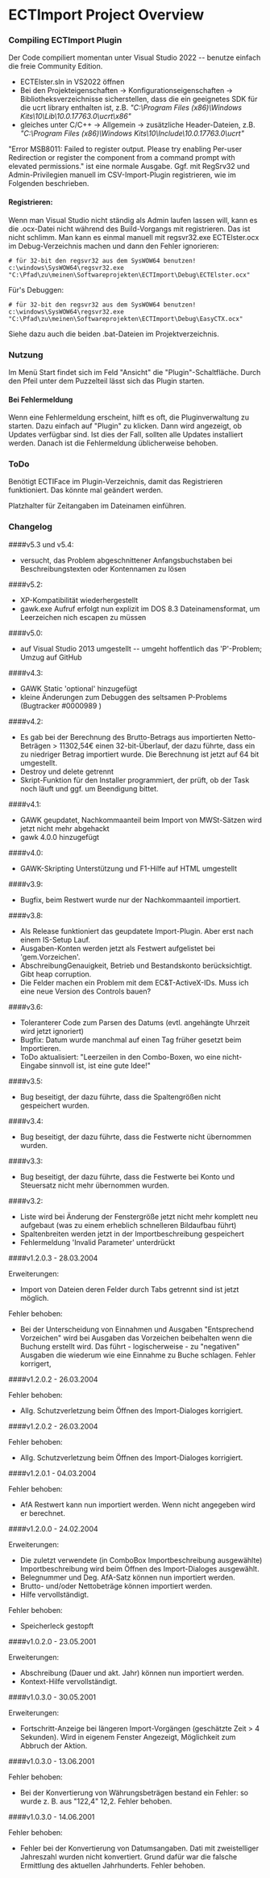 # ECTImport Project Overview

### Compiling ECTImport Plugin ###

Der Code compiliert momentan unter Visual Studio 2022 -- benutze einfach die freie Community Edition.

- ECTElster.sln in VS2022 öffnen
- Bei den Projekteigenschaften -> Konfigurationseigenschaften -> Bibliotheksverzeichnisse sicherstellen, dass die ein geeignetes SDK für die ucrt library enthalten ist, z.B. *"C:\Program Files (x86)\Windows Kits\10\Lib\10.0.17763.0\ucrt\x86"*
- gleiches unter C/C++ -> Allgemein -> zusätzliche Header-Dateien, z.B. *"C:\Program Files (x86)\Windows Kits\10\Include\10.0.17763.0\ucrt"*

"Error MSB8011: Failed to register output. Please try enabling Per-user Redirection or register 
the component from a command prompt with elevated permissions." ist eine normale Ausgabe.
Ggf. mit RegSrv32 und Admin-Privilegien manuell im CSV-Import-Plugin registrieren, wie im Folgenden beschrieben.

#### Registrieren:

Wenn man Visual Studio nicht ständig als Admin laufen lassen will, kann es die .ocx-Datei nicht während des Build-Vorgangs mit registrieren. Das ist nicht schlimm. Man kann es einmal manuell mit regsvr32.exe ECTElster.ocx im Debug-Verzeichnis machen und dann den Fehler ignorieren:
```
# für 32-bit den regsvr32 aus dem SysWOW64 benutzen!
c:\windows\SysWOW64\regsvr32.exe "C:\Pfad\zu\meinen\Softwareprojekten\ECTImport\Debug\ECTElster.ocx"
```

Für's Debuggen:
```
# für 32-bit den regsvr32 aus dem SysWOW64 benutzen!
c:\windows\SysWOW64\regsvr32.exe "C:\Pfad\zu\meinen\Softwareprojekten\ECTImport\Debug\EasyCTX.ocx"
```

Siehe dazu auch die beiden .bat-Dateien im Projektverzeichnis.

### Nutzung ###

Im Menü Start findet sich im Feld "Ansicht" die "Plugin"-Schaltfläche. Durch den Pfeil unter dem Puzzelteil lässt sich das Plugin starten.

#### Bei Fehlermeldung ####

Wenn eine Fehlermeldung erscheint, hilft es oft, die Pluginverwaltung zu starten. Dazu einfach auf "Plugin" zu klicken. Dann wird angezeigt, ob Updates verfügbar sind. Ist dies der Fall, sollten alle Updates installiert werden. Danach ist die Fehlermeldung üblicherweise behoben.

### ToDo ###

Benötigt ECTIFace im Plugin-Verzeichnis, damit das Registrieren funktioniert.
Das könnte mal geändert werden.

Platzhalter für Zeitangaben im Dateinamen einführen.

### Changelog ###

####v5.3 und v5.4: 
- versucht, das Problem abgeschnittener Anfangsbuchstaben bei Beschreibungstexten oder Kontennamen zu lösen

####v5.2: 
- XP-Kompatibilität wiederhergestellt
- gawk.exe Aufruf erfolgt nun explizit im DOS 8.3 Dateinamensformat, um Leerzeichen nich escapen zu müssen

####v5.0: 
 - auf Visual Studio 2013 umgestellt -- umgeht hoffentlich das 'P'-Problem; Umzug auf GitHub 

####v4.3:
 - GAWK Static 'optional' hinzugefügt
 - kleine Änderungen zum Debuggen des seltsamen P-Problems (Bugtracker #0000989 )
 
####v4.2: 
 - Es gab bei der Berechnung des Brutto-Betrags aus importierten Netto-Beträgen > 11302,54€ einen 32-bit-Überlauf, 
   der dazu führte, dass ein zu niedriger Betrag importiert wurde. Die Berechnung ist jetzt auf 64 bit umgestellt. 
 - Destroy und delete getrennt
 - Skript-Funktion für den Installer programmiert, der prüft, ob der Task noch läuft und ggf. um Beendigung bittet.
 
####v4.1:
 - GAWK geupdatet, Nachkommaanteil beim Import von MWSt-Sätzen wird jetzt nicht mehr abgehackt
 - gawk 4.0.0 hinzugefügt

####v4.0: 
 - GAWK-Skripting Unterstützung und F1-Hilfe auf HTML umgestellt

####v3.9: 
 - Bugfix, beim Restwert wurde nur der Nachkommaanteil importiert.

####v3.8:
 - Als Release funktioniert das geupdatete Import-Plugin. Aber erst nach einem IS-Setup Lauf.
 - Ausgaben-Konten werden jetzt als Festwert aufgelistet bei 'gem.Vorzeichen'.
 - AbschreibungGenauigkeit, Betrieb und Bestandskonto berücksichtigt. Gibt heap corruption.
 - Die Felder machen ein Problem mit dem EC&T-ActiveX-IDs. Muss ich eine neue Version des Controls bauen?
 
####v3.6: 
 - Toleranterer Code zum Parsen des Datums (evtl. angehängte Uhrzeit wird jetzt ignoriert)
 - Bugfix: Datum wurde manchmal auf einen Tag früher gesetzt beim Importieren.
 - ToDo aktualisiert: "Leerzeilen in den Combo-Boxen, wo eine nicht-Eingabe sinnvoll ist, ist eine gute Idee!"
 
####v3.5: 
 - Bug beseitigt, der dazu führte, dass die Spaltengrößen nicht gespeichert wurden.

####v3.4: 
 - Bug beseitigt, der dazu führte, dass die Festwerte nicht übernommen wurden.

####v3.3: 
 - Bug beseitigt, der dazu führte, dass die Festwerte bei Konto und Steuersatz nicht mehr übernommen wurden.

####v3.2: 
- Liste wird bei Änderung der Fenstergröße jetzt nicht mehr komplett neu aufgebaut (was zu einem erheblich schnelleren Bildaufbau führt)
- Spaltenbreiten werden jetzt in der Importbeschreibung gespeichert
- Fehlermeldung 'Invalid Parameter' unterdrückt

####v1.2.0.3 - 28.03.2004

Erweiterungen:
- Import von Dateien deren Felder durch Tabs getrennt sind ist jetzt möglich.

Fehler behoben:
- Bei der Unterscheidung von Einnahmen und Ausgaben "Entsprechend Vorzeichen"
  wird bei Ausgaben das Vorzeichen beibehalten wenn die Buchung erstellt wird.
  Das führt - logischerweise - zu "negativen" Ausgaben die wiederum wie eine
  Einnahme zu Buche schlagen.
  Fehler korrigert,

####v1.2.0.2 - 26.03.2004

Fehler behoben:
- Allg. Schutzverletzung beim Öffnen des Import-Dialoges korrigiert.

####v1.2.0.2 - 26.03.2004

Fehler behoben:
- Allg. Schutzverletzung beim Öffnen des Import-Dialoges korrigiert.

####v1.2.0.1 - 04.03.2004

Fehler behoben:
- AfA Restwert kann nun importiert werden. Wenn nicht angegeben wird
  er berechnet.

####v1.2.0.0 - 24.02.2004

Erweiterungen:
- Die zuletzt verwendete (in ComboBox Importbeschreibung ausgewählte) 
  Importbeschreibung wird beim Öffnen des Import-Dialoges ausgewählt.
- Belegnummer und Deg. AfA-Satz können nun importiert werden.
- Brutto- und/oder Nettobeträge können importiert werden.
- Hilfe vervollständigt.

Fehler behoben:
- Speicherleck gestopft

####v1.0.2.0 - 23.05.2001

Erweiterungen:

- Abschreibung (Dauer und akt. Jahr) können nun importiert werden.
- Kontext-Hilfe vervollständigt.

####v1.0.3.0 - 30.05.2001

Erweiterungen:
- Fortschritt-Anzeige bei längeren Import-Vorgängen (geschätzte 
  Zeit > 4 Sekunden). Wird in eigenem Fenster Angezeigt, Möglichkeit
  zum Abbruch der Aktion.
  
####v1.0.3.0 - 13.06.2001

Fehler behoben:
- Bei der Konvertierung von Währungsbeträgen bestand ein Fehler:
  so wurde z. B. aus "122,4" 12,2.
  Fehler behoben.

####v1.0.3.0 - 14.06.2001

Fehler behoben:
- Fehler bei der Konvertierung von Datumsangaben. Dati mit 
  zweistelliger Jahreszahl wurden nicht konvertiert.
  Grund dafür war die falsche Ermittlung des aktuellen Jahrhunderts.
  Fehler behoben.
